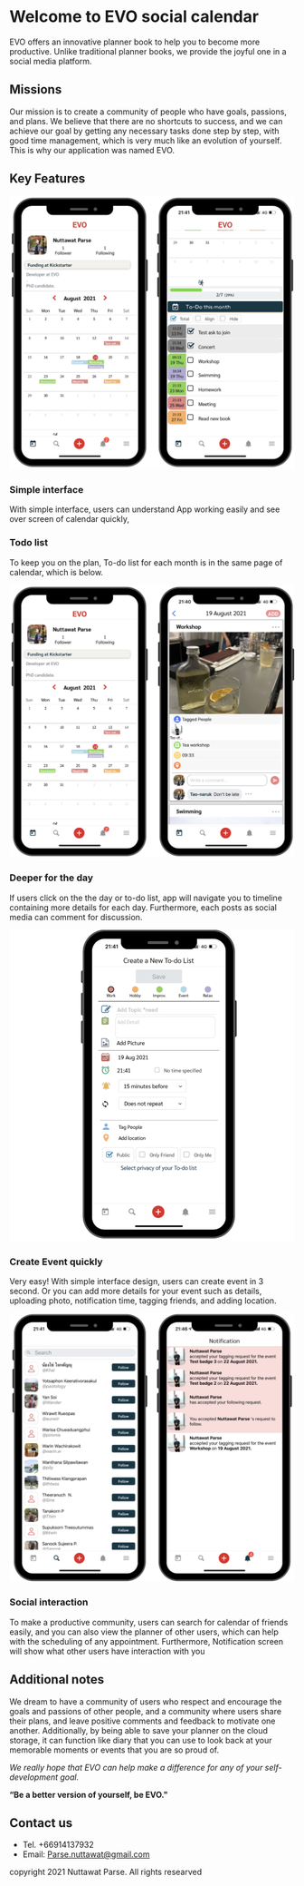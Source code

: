 # Welcome to EVO social calendar

EVO offers an innovative planner book to help you to become more productive. Unlike traditional planner books, we provide the joyful one in a social media platform.


## Missions 

Our mission is to create a community of people who have goals, passions, and plans. We believe that there are no shortcuts to success, and we can achieve our goal by getting any necessary tasks done step by step, with good time management, which is very much like an evolution of yourself. This is why our application was named EVO.

## Key Features

![image](Todo-list.png)

### Simple interface
With simple interface, users can understand App working easily and see over screen of calendar quickly,

### Todo list
To keep you on the plan, To-do list for each month is in the same page of calendar, which is below.

![image](dateScreen.png)

### Deeper for the day 
If users click on the the day or to-do list, app will navigate you to timeline containing more details for each day. Furthermore, each posts as social media can comment for discussion.

![image](create-todo.png)

### Create Event quickly
Very easy! With simple interface design, users can create event in 3 second. Or you can add more details for your event such as details, uploading photo, notification time, tagging friends, and adding location.

![image](social2.png)

### Social interaction
To make a productive community, users can search for calendar of friends easily, and you can also view the planner of other users, which can help with the scheduling of any appointment. Furthermore, Notification screen will show what other users have interaction with you 

## Additional notes

We dream to have a community of users who respect and encourage the goals and passions of other people, and a community where users share their plans, and leave positive comments and feedback to motivate one another. Additionally, by being able to save your planner on the cloud storage, it can function like diary that you can use to look back at your memorable moments or events that you are so proud of.  

_We really hope that EVO can help make a difference for any of your self-development goal._

**“Be a better version of yourself, be EVO."**

## Contact us
- Tel. +66914137932 
- Email: Parse.nuttawat@gmail.com


copyright 2021 Nuttawat Parse. All rights researved

